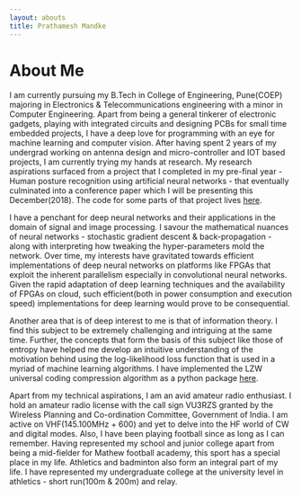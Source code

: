 ```yaml
---
layout: abouts
title: Prathamesh Mandke
---
```


# About Me


I am currently pursuing my B.Tech in College of Engineering, Pune(COEP) majoring in Electronics & Telecommunications engineering with a minor in Computer Engineering. Apart from being a general tinkerer of electronic gadgets, playing with integrated circuits and designing PCBs for small time embedded projects, I have a deep love for programming with an eye for machine learning and computer vision. After having spent 2 years of my undergrad working on antenna design and micro-controller and IOT based projects, I am currently trying my hands at research. My research aspirations surfaced from a project that I completed in my pre-final year - Human posture recognition using artificial neural networks - that eventually culminated into a conference paper which I will be presenting this December(2018). The code for some parts of that project lives [here](https://github.com/pytholic97/SGD-Neural-Network).

I have a penchant for deep neural networks and their applications in the domain of signal and image processing. I savour the mathematical nuances of neural networks - stochastic gradient descent & back-propagation - along with interpreting how tweaking the hyper-parameters mold the network. Over time, my interests have gravitated towards efficient implementations of deep neural networks on platforms like FPGAs that exploit the inherent parallelism especially in convolutional neural networks. Given the rapid adaptation of deep learning techniques and the availability of FPGAs on cloud, such efficient(both in power consumption and execution speed) implementations for deep learning would prove to be consequential.

Another area that is of deep interest to me is that of information theory. I find this subject to be extremely challenging and intriguing at the same time. Further, the concepts that form the basis of this subject like those of entropy have helped me develop an intuitive understanding of the motivation behind using the log-likelihood loss function that is used in a myriad of machine learning algorithms. I have implemented the LZW universal coding compression algorithm as a python package [here](https://github.com/pytholic97/LZW-Text-File-Compression).

Apart from my technical aspirations, I am an avid amateur radio enthusiast. I hold an amateur radio license with the call sign VU3RZS granted by the Wireless Planning and Co-ordination Committee, Government of India. I am active on VHF(145.100MHz + 600) and yet to delve into the HF world of CW and digital modes. Also, I have been playing football since as long as I can remember. Having represented my school and junior college apart from being a mid-fielder for Mathew football academy, this sport has a special place in my life. Athletics and badminton also form an integral part of my life. I have represented my undergraduate college at the university level in athletics - short run(100m & 200m) and relay.
